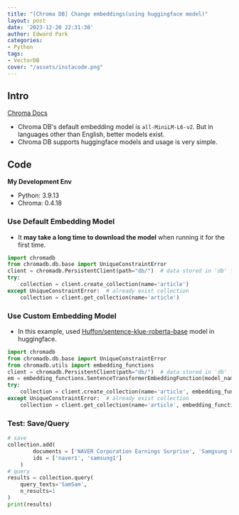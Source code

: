```yaml
---
title: "[Chroma DB] Change embeddings(using huggingface model)"
layout: post
date: '2023-12-20 22:31:30'
author: Edward Park
categories:
- Python
tags:
- VectorDB
cover: "/assets/instacode.png"
---
```


## Intro
[Chroma Docs](https://docs.trychroma.com/embeddings) <br>
- Chroma DB's default embedding model is `all-MiniLM-L6-v2`. But in languages other than English, better models exist.<br>
- Chroma DB supports huggingface models and usage is very simple.

## Code
**My Development Env**<br>
- Python: 3.9.13
- Chroma: 0.4.18

### Use Default Embedding Model
- It **may take a long time to download the model** when running it for the first time.

```Python
import chromadb
from chromadb.db.base import UniqueConstraintError
client = chromadb.PersistentClient(path="db/")  # data stored in 'db' folder
try:
    collection = client.create_collection(name='article')
except UniqueConstraintError:  # already exist collection
    collection = client.get_collection(name='article')
```

### Use Custom Embedding Model
- In this example, used [Huffon/sentence-klue-roberta-base](https://huggingface.co/Huffon/sentence-klue-roberta-base) model in huggingface.


```Python
import chromadb
from chromadb.db.base import UniqueConstraintError
from chromadb.utils import embedding_functions
client = chromadb.PersistentClient(path="db/")  # data stored in 'db' folder
em = embedding_functions.SentenceTransformerEmbeddingFunction(model_name="Huffon/sentence-klue-roberta-base")
try:
    collection = client.create_collection(name='article', embedding_function=em)
except UniqueConstraintError:  # already exist collection
    collection = client.get_collection(name='article', embedding_function=em)
```

### Test: Save/Query
```Python
# save
collection.add(
        documents = ['NAVER Corporation Earnings Surprise', 'Samgsung Corporation Earnings Surprise'],
        ids = ['naver1', 'samsung1']
    )
# query
results = collection.query(
    query_texts='SamSam',
    n_results=1
)
print(results)
```
